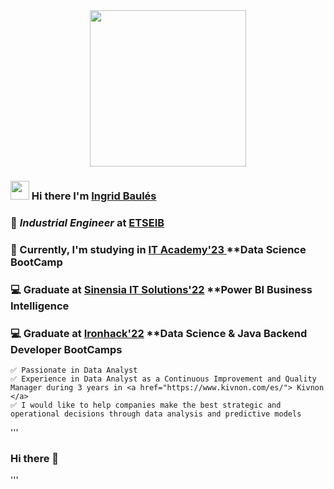 
<div id="header" align="center">
  <img src="https://media.giphy.com/media/qT3NpahR7tGnOqqjng/giphy.gif" width="250"/>
</div>

 ### <img src="https://raw.githubusercontent.com/MartinHeinz/MartinHeinz/master/wave.gif" width="30px"> Hi there I'm <a href="https://www.linkedin.com/in/ingridbaules/">Ingrid Baulés</a>
 
 ### 🚀 _Industrial Engineer_ at <a href="https://etseib.upc.edu/ca">ETSEIB</a>

 ### 🔬 Currently, I'm studying in <a href="https://www.barcelonactiva.cat/es/itacademy"> IT Academy'23 </a> **Data Science BootCamp

 ### 💻 Graduate at <a href="https://www.sinensia.com/es">Sinensia IT Solutions'22</a> **Power BI Business Intelligence

 ### 💻 Graduate at <a href="https://www.ironhack.com/en">Ironhack'22</a> **Data Science & Java Backend Developer BootCamps

    ✅ Passionate in Data Analyst
    ✅ Experience in Data Analyst as a Continuous Improvement and Quality Manager during 3 years in <a href="https://www.kivnon.com/es/"> Kivnon </a> 
    ✅ I would like to help companies make the best strategic and operational decisions through data analysis and predictive models



'''

### Hi there 👋

<!--
**grigrid/grigrid** is a ✨ _special_ ✨ repository because its `README.md` (this file) appears on your GitHub profile.

Here are some ideas to get you started:

- 🔭 I’m currently working on ...
- 🌱 I’m currently learning ...
- 👯 I’m looking to collaborate on ...
- 🤔 I’m looking for help with ...
- 💬 Ask me about ...
- 📫 How to reach me: ...
- 😄 Pronouns: ...
- ⚡ Fun fact: ...
-->
'''
